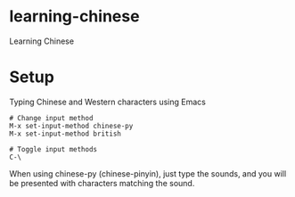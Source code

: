 # learning-chinese
Learning Chinese

# Setup
Typing Chinese and Western characters using Emacs

```
# Change input method
M-x set-input-method chinese-py
M-x set-input-method british

# Toggle input methods
C-\
```

When using chinese-py (chinese-pinyin), just type the sounds,
and you will be presented with characters matching the sound.
